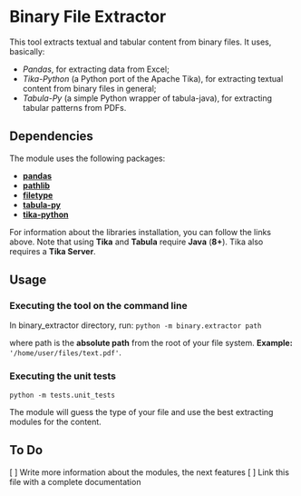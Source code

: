 # Binary File Extractor

This tool extracts textual and tabular content from binary files. It uses, basically:

- *Pandas*, for extracting data from Excel;
- *Tika-Python* (a Python port of the Apache Tika), for extracting textual content from binary files in general;
- *Tabula-Py* (a simple Python wrapper of tabula-java), for extracting tabular patterns from PDFs.

## Dependencies

The module uses the following packages:

- [**pandas**](https://pypi.org/project/pandas/)
- [**pathlib**](https://pypi.org/project/pathlib/)
- [**filetype**](https://pypi.org/project/filetype/)
- [**tabula-py**](https://pypi.org/project/tabula-py/)
- [**tika-python**](https://github.com/chrismattmann/tika-python)

For information about the libraries installation, you can follow the links above.
Note that using **Tika** and **Tabula** require **Java** (**8+**). Tika also requires a **Tika Server**.

## Usage

### Executing the tool on the command line ###
In binary_extractor directory, run:
`python -m binary.extractor path`

where path is the **absolute path** from the root of your file system.
**Example:** `'/home/user/files/text.pdf'`.

### Executing the unit tests ###
`python -m tests.unit_tests`


The module will guess the type of your file and use the best extracting modules for the content.

## To Do

[ ] Write more information about the modules, the next features
[ ] Link this file with a complete documentation